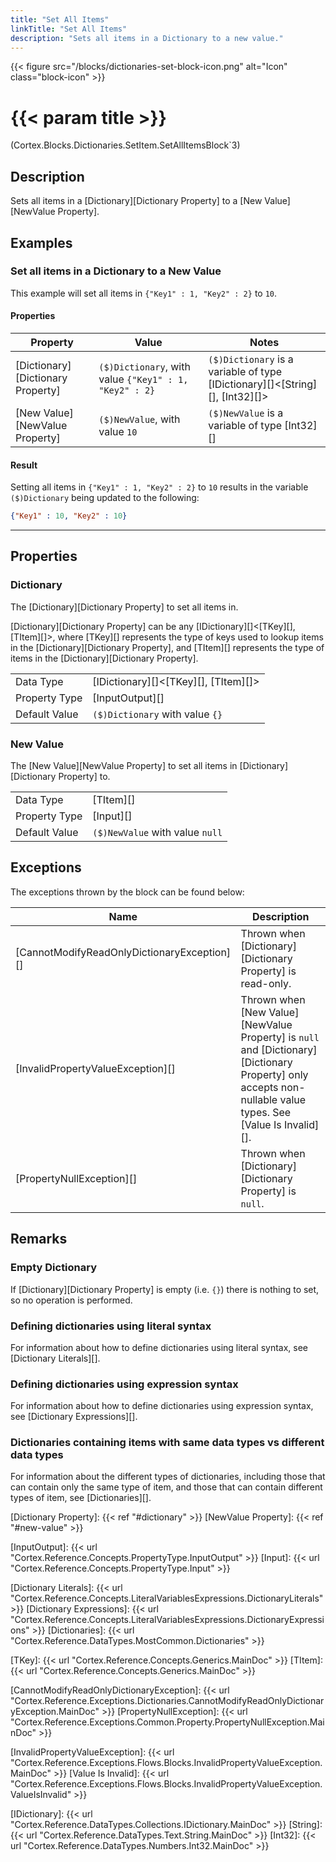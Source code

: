 ```yaml
---
title: "Set All Items"
linkTitle: "Set All Items"
description: "Sets all items in a Dictionary to a new value."
---
```


{{< figure src="/blocks/dictionaries-set-block-icon.png" alt="Icon" class="block-icon" >}}

# {{< param title >}}

<p class="namespace">(Cortex.Blocks.Dictionaries.SetItem.SetAllItemsBlock`3)</p>

## Description

Sets all items in a [Dictionary][Dictionary Property] to a [New Value][NewValue Property].

## Examples

### Set all items in a Dictionary to a New Value

This example will set all items in `{"Key1" : 1, "Key2" : 2}` to `10`.

#### Properties

| Property           | Value                     | Notes                                    |
|--------------------|---------------------------|------------------------------------------|
| [Dictionary][Dictionary Property] | `($)Dictionary`, with value `{"Key1" : 1, "Key2" : 2}` | `($)Dictionary` is a variable of type [IDictionary][]&lt;[String][], [Int32][]&gt; |
| [New Value][NewValue Property] | `($)NewValue`, with value `10` | `($)NewValue` is a variable of type [Int32][] |

#### Result

Setting all items in `{"Key1" : 1, "Key2" : 2}` to `10` results in the variable `($)Dictionary` being updated to the following:

```json
{"Key1" : 10, "Key2" : 10}
```

***

## Properties

### Dictionary

The [Dictionary][Dictionary Property] to set all items in.  

[Dictionary][Dictionary Property] can be any [IDictionary][]&lt;[TKey][], [TItem][]&gt;, where [TKey][] represents the type of keys used to lookup items in the [Dictionary][Dictionary Property], and [TItem][] represents the type of items in the [Dictionary][Dictionary Property].
  
| | |
|--------------------|---------------------------|
| Data Type | [IDictionary][]&lt;[TKey][], [TItem][]&gt; |
| Property Type | [InputOutput][] |
| Default Value | `($)Dictionary` with value `{}` |

### New Value

The [New Value][NewValue Property] to set all items in [Dictionary][Dictionary Property] to.  
  
| | |
|--------------------|---------------------------|
| Data Type | [TItem][] |
| Property Type | [Input][] |
| Default Value | `($)NewValue` with value `null` |

## Exceptions

The exceptions thrown by the block can be found below:

| Name     | Description |
|----------|-------------|
| [CannotModifyReadOnlyDictionaryException][] | Thrown when [Dictionary][Dictionary Property] is read-only. |
| [InvalidPropertyValueException][] | Thrown when [New Value][NewValue Property] is `null` and [Dictionary][Dictionary Property] only accepts non-nullable value types. See [Value Is Invalid][]. |
| [PropertyNullException][] | Thrown when [Dictionary][Dictionary Property] is `null`. |

## Remarks

### Empty Dictionary

If [Dictionary][Dictionary Property] is empty (i.e. `{}`) there is nothing to set, so no operation is performed.

### Defining dictionaries using literal syntax

For information about how to define dictionaries using literal syntax, see [Dictionary Literals][].

### Defining dictionaries using expression syntax

For information about how to define dictionaries using expression syntax, see [Dictionary Expressions][].

### Dictionaries containing items with same data types vs different data types

For information about the different types of dictionaries, including those that can contain only the same type of item, and those that can contain different types of item, see [Dictionaries][].

[Dictionary Property]: {{< ref "#dictionary" >}}
[NewValue Property]: {{< ref "#new-value" >}}

[InputOutput]: {{< url "Cortex.Reference.Concepts.PropertyType.InputOutput" >}}
[Input]: {{< url "Cortex.Reference.Concepts.PropertyType.Input" >}}

[Dictionary Literals]: {{< url "Cortex.Reference.Concepts.LiteralVariablesExpressions.DictionaryLiterals" >}}
[Dictionary Expressions]: {{< url "Cortex.Reference.Concepts.LiteralVariablesExpressions.DictionaryExpressions" >}}
[Dictionaries]: {{< url "Cortex.Reference.DataTypes.MostCommon.Dictionaries" >}}

[TKey]: {{< url "Cortex.Reference.Concepts.Generics.MainDoc" >}}
[TItem]: {{< url "Cortex.Reference.Concepts.Generics.MainDoc" >}}

[CannotModifyReadOnlyDictionaryException]: {{< url "Cortex.Reference.Exceptions.Dictionaries.CannotModifyReadOnlyDictionaryException.MainDoc" >}}
[PropertyNullException]: {{< url "Cortex.Reference.Exceptions.Common.Property.PropertyNullException.MainDoc" >}}

[InvalidPropertyValueException]: {{< url "Cortex.Reference.Exceptions.Flows.Blocks.InvalidPropertyValueException.MainDoc" >}}
[Value Is Invalid]: {{< url "Cortex.Reference.Exceptions.Flows.Blocks.InvalidPropertyValueException.ValueIsInvalid" >}}

[IDictionary]: {{< url "Cortex.Reference.DataTypes.Collections.IDictionary.MainDoc" >}}
[String]: {{< url "Cortex.Reference.DataTypes.Text.String.MainDoc" >}}
[Int32]: {{< url "Cortex.Reference.DataTypes.Numbers.Int32.MainDoc" >}}
